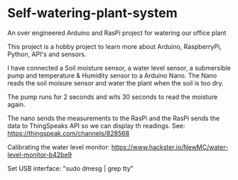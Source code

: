 # Self-watering-plant-system
An over engineered Arduino and RasPi project for watering our office plant

This project is a hobby project to learn more about Arduino, RaspberryPi, Python, API's and sensors.

I have connected a Soil moisture sensor, a water level sensor, a submersible pump and temperature & Humidity sensor to a Arduino Nano. The Nano reads the soil moisure sensor and water the plant when the soil is too dry.

The pump runs for 2 seconds and wits 30 seconds to read the moisture again.

The nano sends the measurements to the RasPi and the RasPi sends the data to ThingSpeaks API so we can display th readings. See: https://thingspeak.com/channels/828568

Calibrating the water level monitor: https://www.hackster.io/NewMC/water-level-monitor-b42be9

Set USB interface: "sudo dmesg | grep tty"




